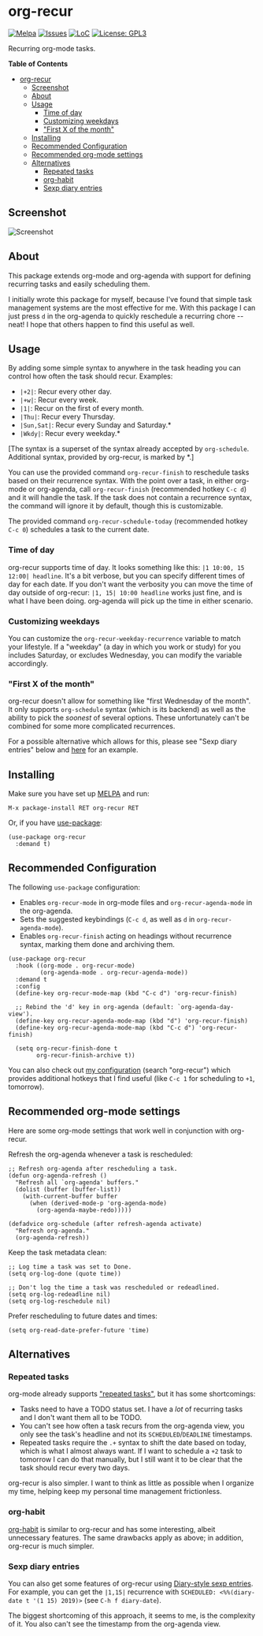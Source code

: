 # org-recur

[![Melpa](https://melpa.org/packages/org-recur-badge.svg)](https://melpa.org/#/org-recur)
[![Issues](https://img.shields.io/github/issues-raw/m-cat/org-recur.svg)](https://github.com/m-cat/org-recur/issues)
[![LoC](https://tokei.rs/b1/github/m-cat/org-recur)](https://github.com/m-cat/org-recur)
[![License: GPL3](https://img.shields.io/badge/License-GPL3-yellow.svg)](https://opensource.org/licenses/GPL-3.0)

Recurring org-mode tasks.

<!-- markdown-toc start - Don't edit this section. Run M-x markdown-toc-refresh-toc -->
**Table of Contents**

- [org-recur](#org-recur)
    - [Screenshot](#screenshot)
    - [About](#about)
    - [Usage](#usage)
        - [Time of day](#time-of-day)
        - [Customizing weekdays](#customizing-weekdays)
        - ["First X of the month"](#first-x-of-the-month)
    - [Installing](#installing)
    - [Recommended Configuration](#recommended-configuration)
    - [Recommended org-mode settings](#recommended-org-mode-settings)
    - [Alternatives](#alternatives)
        - [Repeated tasks](#repeated-tasks)
        - [org-habit](#org-habit)
        - [Sexp diary entries](#sexp-diary-entries)

<!-- markdown-toc end -->


## Screenshot

![Screenshot](screenshot.png)

## About

This package extends org-mode and org-agenda with support for defining recurring tasks and easily scheduling them.

I initially wrote this package for myself, because I've found that simple task management systems are the most effective for me. With this package I can just press `d` in the org-agenda to quickly reschedule a recurring chore -- neat! I hope that others happen to find this useful as well.

## Usage

By adding some simple syntax to anywhere in the task heading you can control how often the task should recur. Examples:

+ `|+2|`: Recur every other day.
+ `|+w|`: Recur every week.
+ `|1|`: Recur on the first of every month.
+ `|Thu|`: Recur every Thursday.
+ `|Sun,Sat|`: Recur every Sunday and Saturday.*
+ `|Wkdy|`: Recur every weekday.*

[The syntax is a superset of the syntax already accepted by `org-schedule`. Additional syntax, provided by org-recur, is marked by *.]

You can use the provided command `org-recur-finish` to reschedule tasks based on their recurrence syntax. With the point over a task, in either org-mode or org-agenda, call `org-recur-finish` (recommended hotkey `C-c d`) and it will handle the task. If the task does not contain a recurrence syntax, the command will ignore it by default, though this is customizable.

The provided command `org-recur-schedule-today` (recommended hotkey `C-c 0`) schedules a task to the current date.

### Time of day

org-recur supports time of day. It looks something like this: `|1 10:00, 15 12:00| headline`. It's a bit verbose, but you can specify different times of day for each date. If you don't want the verbosity you can move the time of day outside of org-recur: `|1, 15| 10:00 headline` works just fine, and is what I have been doing. org-agenda will pick up the time in either scenario.

### Customizing weekdays

You can customize the `org-recur-weekday-recurrence` variable to match your lifestyle. If a "weekday" (a day in which you work or study) for you includes Saturday, or excludes Wednesday, you can modify the variable accordingly.

### "First X of the month"

org-recur doesn't allow for something like "first Wednesday of the month". It only supports `org-schedule` syntax (which is its backend) as well as the ability to pick the *soonest* of several options. These unfortunately can't be combined for some more complicated recurrences.

For a possible alternative which allows for this, please see "Sexp diary entries" below and [here](https://stackoverflow.com/q/16946220/6085242) for an example.

## Installing

Make sure you have set up [MELPA](http://melpa.milkbox.net/#/getting-started) and run:

```
M-x package-install RET org-recur RET
```

Or, if you have [use-package](https://github.com/jwiegley/use-package):

```elisp
(use-package org-recur
  :demand t)
```

## Recommended Configuration

The following `use-package` configuration:

+ Enables `org-recur-mode` in org-mode files and `org-recur-agenda-mode` in the org-agenda.
+ Sets the suggested keybindings (`C-c d`, as well as `d` in `org-recur-agenda-mode`).
+ Enables `org-recur-finish` acting on headings without recurrence syntax, marking them done and archiving them.

```elisp
(use-package org-recur
  :hook ((org-mode . org-recur-mode)
         (org-agenda-mode . org-recur-agenda-mode))
  :demand t
  :config
  (define-key org-recur-mode-map (kbd "C-c d") 'org-recur-finish)

  ;; Rebind the 'd' key in org-agenda (default: `org-agenda-day-view').
  (define-key org-recur-agenda-mode-map (kbd "d") 'org-recur-finish)
  (define-key org-recur-agenda-mode-map (kbd "C-c d") 'org-recur-finish)

  (setq org-recur-finish-done t
        org-recur-finish-archive t))
```

You can also check out [my configuration](https://github.com/m-cat/init.el/blob/master/init.el) (search "org-recur") which provides additional hotkeys that I find useful (like `C-c 1` for scheduling to `+1`, tomorrow).

## Recommended org-mode settings

Here are some org-mode settings that work well in conjunction with org-recur.

Refresh the org-agenda whenever a task is rescheduled:

```elisp
;; Refresh org-agenda after rescheduling a task.
(defun org-agenda-refresh ()
  "Refresh all `org-agenda' buffers."
  (dolist (buffer (buffer-list))
    (with-current-buffer buffer
      (when (derived-mode-p 'org-agenda-mode)
        (org-agenda-maybe-redo)))))

(defadvice org-schedule (after refresh-agenda activate)
  "Refresh org-agenda."
  (org-agenda-refresh))
```

Keep the task metadata clean:

```elisp
;; Log time a task was set to Done.
(setq org-log-done (quote time))

;; Don't log the time a task was rescheduled or redeadlined.
(setq org-log-redeadline nil)
(setq org-log-reschedule nil)
```

Prefer rescheduling to future dates and times:

```elisp
(setq org-read-date-prefer-future 'time)
```

## Alternatives

### Repeated tasks

org-mode already supports ["repeated tasks"](https://orgmode.org/manual/Repeated-tasks.html), but it has some shortcomings:

+ Tasks need to have a TODO status set. I have a *lot* of recurring tasks and I don't want them all to be TODO.
+ You can't see how often a task recurs from the org-agenda view, you only see the task's headline and not its `SCHEDULED`/`DEADLINE` timestamps.
+ Repeated tasks require the `.+` syntax to shift the date based on today, which is what I almost always want. If I want to schedule a `+2` task to tomorrow I can do that manually, but I still want it to be clear that the task should recur every two days.

org-recur is also simpler. I want to think as little as possible when I organize my time, helping  keep my personal time management frictionless.

### org-habit

[org-habit](https://orgmode.org/manual/Tracking-your-habits.html) is similar to org-recur and has some interesting, albeit unnecessary features. The same drawbacks apply as above; in addition, org-recur is much simpler.

### Sexp diary entries

You can also get some features of org-recur using [Diary-style sexp entries](https://orgmode.org/guide/Timestamps.html). For example, you can get the `|1,15|` recurrence with `SCHEDULED: <%%(diary-date t '(1 15) 2019)>` (see `C-h f diary-date`).

The biggest shortcoming of this approach, it seems to me, is the complexity of it. You also can't see the timestamp from the org-agenda view.
